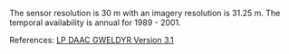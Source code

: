 The sensor resolution is 30 m with an imagery resolution is 31.25 m. The temporal availability is annual for 1989 - 2001.

References: [LP DAAC GWELDYR Version 3.1](https://doi.org/10.5067/MEaSUREs/GWELD/GWELDYR.031)